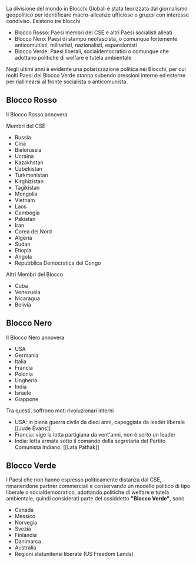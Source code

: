 La divisione del mondo in Blocchi Globali è stata teorizzata dal giornalismo geopolitico per identificare macro-alleanze ufficiose o gruppi con interesse condiviso. Esistono tre blocchi
- Blocco Rosso: Paesi membri del CSE e altri Paesi socialisti alleati
- Blocco Nero: Paesi di stampo neofascista, o comunque fortemente anticomunisti, militaristi, nazionalisti, espansionisti
- Blocco Verde: Paesi liberali, socialdemocratici o comunque che adottano politiche di welfare e tutela ambientale

Negli ultimi anni è evidente una polarizzazione politica nei Blocchi, per cui molti Paesi del Blocco Verde stanno subendo pressioni interne ed esterne per riallinearsi al fronte socialista o anticomunista.

## Blocco Rosso
Il Blocco Rosso annovera

Membri del CSE

- Russia
- Cina
- Bielorussia
- Ucraina
- Kazakhstan
- Uzbekistan
- Turkmenistan
- Kirghizistan
- Tagikistan
- Mongolia
- Vietnam
- Laos
- Cambogia
- Pakistan
- Iran
- Corea del Nord
- Algeria
- Sudan
- Etiopia
- Angola
- Repubblica Democratica del Congo

Altri Membri del Blocco

- Cuba
- Venezuela
- Nicaragua
- Bolivia
## Blocco Nero
Il Blocco Nero annovera

- USA
- Germania
- Italia
- Francia
- Polonia
- Ungheria
- India
- Israele
- Giappone

Tra questi, soffrono moti rivoluzionari interni
- USA: in piena guerra civile da dieci anni, capeggiata da leader liberale [[Jude Evans]]
- Francia: vige la lotta partigiana da vent'anni, non è sorto un leader
- India: lotta armata sotto il comando della segretaria del Partito Comunista Indiano, [[Lata Pathak]]

## Blocco Verde
I Paesi che non hanno espresso politicamente distanza dal CSE, rimanendone partner commerciali e conservando un modello politico di tipo liberale o socialdemocratico, adottando politiche di welfare e tutela ambientale, quindi considerati parte del cosiddetto **"Blocco Verde"**, sono

- Canada
- Messico
- Norvegia
- Svezia
- Finlandia
- Danimarca
- Australia
- Regioni statunitensi liberate (US Freedom Lands)
